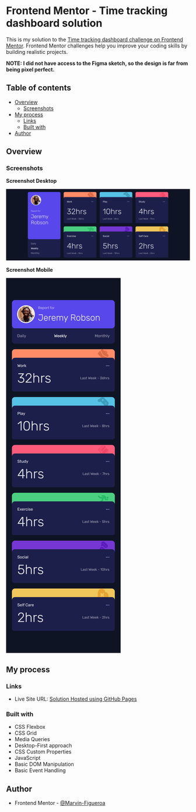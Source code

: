 # Frontend Mentor - Time tracking dashboard solution

This is my solution to the [Time tracking dashboard challenge on Frontend Mentor](https://www.frontendmentor.io/challenges/time-tracking-dashboard-UIQ7167Jw). Frontend Mentor challenges help you improve your coding skills by building realistic projects.

**NOTE: I did not have access to the Figma sketch, so the design is far from being pixel perfect.**

## Table of contents

- [Overview](#overview)
  - [Screenshots](#screenshots)
- [My process](#my-process)
  - [Links](#links)
  - [Built with](#built-with)
- [Author](#author)

## Overview

### Screenshots

**Screenshot Desktop**

![](./Screenshot-Desktop.png)

**Screenshot Mobile**

![](./Screenshot-Mobile.png)

## My process

### Links

- Live Site URL: [Solution Hosted using GitHub Pages](https://marvin-figueroa.github.io/time-tracking-dashboard/)

### Built with

- CSS Flexbox
- CSS Grid
- Media Queries
- Desktop-First approach
- CSS Custom Properties
- JavaScript
- Basic DOM Manipulation
- Basic Event Handling

## Author

- Frontend Mentor - [@Marvin-Figueroa](https://www.frontendmentor.io/profile/Marvin-Figueroa)
